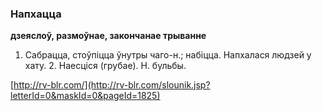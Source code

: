 ### Напхацца
**дзеяслоў, размоўнае, закончанае трыванне**

1. Сабрацца, стоўпіцца ўнутры чаго-н.; набіцца. Напхалася людзей у хату. 2. Наесціся (грубае). Н. бульбы.

<a rel="author">[http://rv-blr.com/](http://rv-blr.com/slounik.jsp?letterId=0&maskId=0&pageId=1825)</a>
